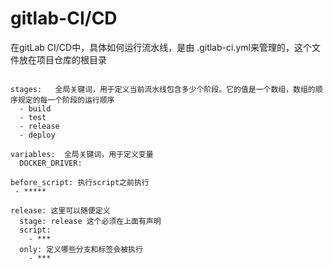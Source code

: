 # gitlab-CI/CD

在gitLab CI/CD中，具体如何运行流水线，是由 .gitlab-ci.yml来管理的，这个文件放在项目仓库的根目录

```

stages:   全局关键词，用于定义当前流水线包含多少个阶段。它的值是一个数组，数组的顺序规定的每一个阶段的运行顺序
  - build
  - test
  - release
  - deploy

variables:  全局关键词，用于定义变量
  DOCKER_DRIVER: 
  
before_script: 执行script之前执行
 - *****

release: 这里可以随便定义
  stage: release 这个必须在上面有声明
  script:
    - ***
  only: 定义哪些分支和标签会被执行
    - ***
    
```

 

